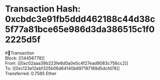 
Transaction Hash: 0xcbdc3e91fb5ddd462188c44d38c5f77a81bce65e986d3da386515c1f02225d5f
====================================================================================
  
#💸Transaction  
Block: [[14456778]]  
From: [[0xc02aaa39b223fe8d0a0e5c4f27ead9083c756cc2]]  
To: [[0xc123e12ebf325b06d64140b697197189d5dcfd78]]  
Transferred: 0.7585 Ether